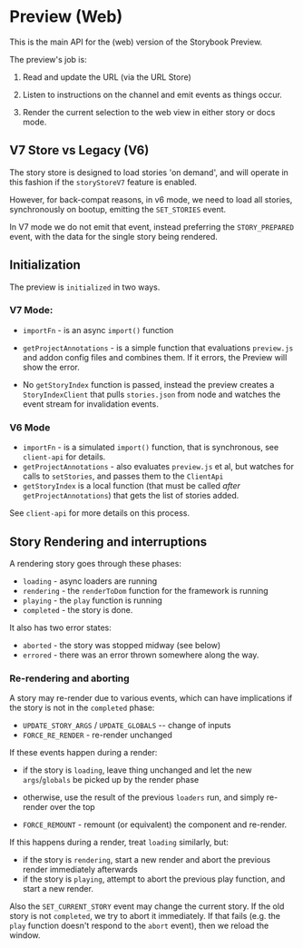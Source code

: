 # Preview (Web)

This is the main API for the (web) version of the Storybook Preview.

The preview's job is:

1. Read and update the URL (via the URL Store)

2. Listen to instructions on the channel and emit events as things occur.

3. Render the current selection to the web view in either story or docs mode.

## V7 Store vs Legacy (V6)

The story store is designed to load stories 'on demand', and will operate in this fashion if the `storyStoreV7` feature is enabled.

However, for back-compat reasons, in v6 mode, we need to load all stories, synchronously on bootup, emitting the `SET_STORIES` event.

In V7 mode we do not emit that event, instead preferring the `STORY_PREPARED` event, with the data for the single story being rendered.

## Initialization

The preview is `initialized` in two ways.

### V7 Mode:

- `importFn` - is an async `import()` function

- `getProjectAnnotations` - is a simple function that evaluations `preview.js` and addon config files and combines them. If it errors, the Preview will show the error.

- No `getStoryIndex` function is passed, instead the preview creates a `StoryIndexClient` that pulls `stories.json` from node and watches the event stream for invalidation events.

### V6 Mode

- `importFn` - is a simulated `import()` function, that is synchronous, see `client-api` for details.
- `getProjectAnnotations` - also evaluates `preview.js` et al, but watches for calls to `setStories`, and passes them to the `ClientApi`
- `getStoryIndex` is a local function (that must be called _after_ `getProjectAnnotations`) that gets the list of stories added.

See `client-api` for more details on this process.

## Story Rendering and interruptions

A rendering story goes through these phases:

- `loading` - async loaders are running
- `rendering` - the `renderToDom` function for the framework is running
- `playing` - the `play` function is running
- `completed` - the story is done.

It also has two error states:

- `aborted` - the story was stopped midway (see below)
- `errored` - there was an error thrown somewhere along the way.

### Re-rendering and aborting

A story may re-render due to various events, which can have implications if the story is not in the `completed` phase:

- `UPDATE_STORY_ARGS` / `UPDATE_GLOBALS` -- change of inputs
- `FORCE_RE_RENDER` - re-render unchanged

If these events happen during a render:

- if the story is `loading`, leave thing unchanged and let the new `args`/`globals` be picked up by the render phase
- otherwise, use the result of the previous `loaders` run, and simply re-render over the top

- `FORCE_REMOUNT` - remount (or equivalent) the component and re-render.

If this happens during a render, treat `loading` similarly, but:

- if the story is `rendering`, start a new render and abort the previous render immediately afterwards
- if the story is `playing`, attempt to abort the previous play function, and start a new render.

Also the `SET_CURRENT_STORY` event may change the current story. If the old story is not `completed`, we try to abort it immediately. If that fails (e.g. the `play` function doesn't respond to the `abort` event), then we reload the window.
